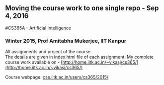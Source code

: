 ## Moving the course work to one single repo - Sep 4, 2016
#CS365A - Artificial Intelligence
### Winter 2015, Prof Amitabha Mukerjee, IIT Kanpur
All assignments and project of the course.  
The details are given in index.html file of each assignment. 
My complete course work available on -  [http://home.iitk.ac.in/~vikasj/cs365/](http://home.iitk.ac.in/~vikasj/cs365/) 

Course webpage: [cse.iitk.ac.in/users/cs365/2015/](http://cse.iitk.ac.in/users/cs365/2015/)